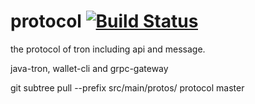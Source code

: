 # protocol [![Build Status](https://travis-ci.org/tronprotocol/protocol.svg?branch=master)](https://travis-ci.org/tronprotocol/protocol)


the protocol of tron including api and message.

java-tron, wallet-cli and grpc-gateway

git subtree pull --prefix src/main/protos/ protocol master
